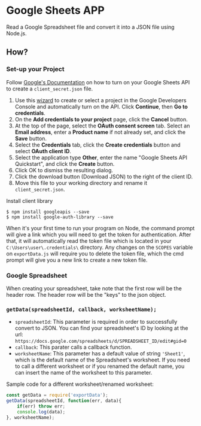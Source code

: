 Google Sheets APP
================

Read a Google Spreadsheet file and convert it into a JSON file using Node.js.

How?
---

### Set-up your Project

Follow [Google's Documentation](https://developers.google.com/sheets/api/quickstart/nodejs) on how to turn on your Google Sheets API to create a `client_secret.json` file.

1. Use this [wizard](https://console.developers.google.com/flows/enableapi?apiid=sheets.googleapis.com) to create or select a project in the Google Developers Console and automatically turn on the API. Click **Continue**, then **Go to credentials**.
2. On the **Add credentials to your project** page, click the **Cancel** button.
3. At the top of the page, select the **OAuth consent screen** tab. Select an **Email address**, enter a **Product name** if not already set, and click the **Save** button.
4. Select the **Credentials** tab, click the **Create credentials** button and select **OAuth client ID**.
5. Select the application type **Other**, enter the name "Google Sheets API Quickstart", and click the **Create** button.
6. Click OK to dismiss the resulting dialog.
7. Click the download button (Download JSON) to the right of the client ID.
8. Move this file to your working directory and rename it `client_secret.json`.

Install client library
```npm
$ npm install googleapis --save
$ npm install google-auth-library --save
```

When it's your first time to run your program on Node, the command prompt will give a link which you will need to get the token for authentication. After that, it will automatically read the token file which is located in your `C:\Users\user\.credentials\` directory. Any changes on the `SCOPES` variable on `exportData.js` will require you to delete the token file, which the cmd prompt will give you a new link to create a new token file.

### Google Spreadsheet
When creating your spreadsheet, take note that the first row will be the header row. The header row will be the "keys" to the json object.

### `getData(spreadsheetId, callback, worksheetName);`

* `spreadsheetId`: This parameter is required in order to successfully convert to JSON. You can find your spreadsheet's ID by looking at the url: `https://docs.google.com/spreadsheets/d/SPREADSHEET_ID/edit#gid=0`
* `callback`: This parater calls a callback function.
* `worksheetName`: This parameter has a default value of string `'Sheet1'`, which is the default name of the Spreadsheet's worksheet. If you need to call a different worksheet or if you renamed the default name, you can insert the name of the worksheet to this parameter.

Sample code for a different worksheet/renamed worksheet:

```js
const getData = require('exportData');
getData(spreadsheetId, function(err, data){
	if(err) throw err;
	console.log(data);
}, worksheetName);
```